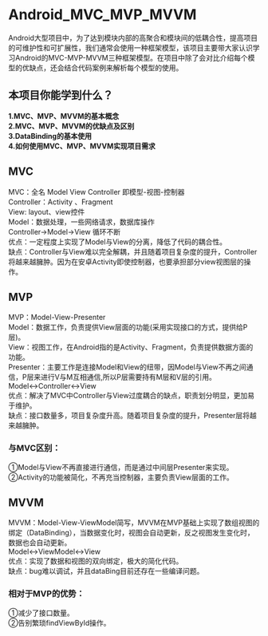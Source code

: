 # Android_MVC_MVP_MVVM
Android大型项目中，为了达到模块内部的高聚合和模块间的低耦合性，提高项目的可维护性和可扩展性，我们通常会使用一种框架模型，该项目主要带大家认识学习Android的MVC-MVP-MVVM三种框架模型。在项目中除了会对比介绍每个模型的优缺点，还会结合代码案例来解析每个模型的使用。

## 本项目你能学到什么？
 **1.MVC、MVP、MVVM的基本概念**<br />
 **2.MVC、MVP、MVVM的优缺点及区别**<br />
 **3.DataBinding的基本使用**<br />
 **4.如何使用MVC、MVP、MVVM实现项目需求**

## MVC
MVC：全名 Model View Controller 即模型-视图-控制器<br />
Controller：Activity 、Fragment<br />
View: layout、view控件<br />
Model：数据处理，一些网络请求，数据库操作<br />
Controller->Model->View 循环不断<br />
优点：一定程度上实现了Model与View的分离，降低了代码的耦合性。<br />
缺点：Controller与View难以完全解耦，并且随着项目复杂度的提升，Controller将越来越臃肿。因为在安卓Activity即使控制器，也要承担部分view视图层的操作。

## MVP
MVP：Model-View-Presenter<br />
Model：数据工作，负责提供View层面的功能(采用实现接口的方式，提供给P层)。<br />
View：视图工作，在Android指的是Activity、Fragment，负责提供数据方面的功能。<br />
Presenter：主要工作是连接Model和View的纽带，因Model与View不再之间通信，P层来进行V与M互相通信,所以P层需要持有M层和V层的引用。<br />
Model↔Controller↔View<br />
优点：解决了MVC中Controller与View过度耦合的缺点，职责划分明显，更加易于维护。<br />
缺点：接口数量多，项目复杂度升高。随着项目复杂度的提升，Presenter层将越来越臃肿。
### 与MVC区别：
①Model与View不再直接进行通信，而是通过中间层Presenter来实现。<br />
②Activity的功能被简化，不再充当控制器，主要负责View层面的工作。

## MVVM
 MVVM：Model-View-ViewModel简写，MVVM在MVP基础上实现了数组视图的绑定（DataBinding），当数据变化时，视图会自动更新，反之视图发生变化时，数据也会自动更新。<br />
 Model↔ViewModel↔View<br />
 优点：实现了数据和视图的双向绑定，极大的简化代码。<br />
 缺点：bug难以调试，并且dataBing目前还存在一些编译问题。
 ### 相对于MVP的优势：
 ①减少了接口数量。<br />
 ②告别繁琐findViewById操作。